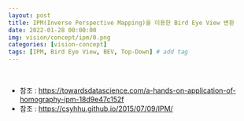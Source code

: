 ```yaml
---
layout: post
title: IPM(Inverse Perspective Mapping)을 이용한 Bird Eye View 변환
date: 2022-01-28 00:00:00
img: vision/concept/ipm/0.png
categories: [vision-concept] 
tags: [IPM, Bird Eye View, BEV, Top-Down] # add tag
---
```


<br>

- 참조 : https://towardsdatascience.com/a-hands-on-application-of-homography-ipm-18d9e47c152f
- 참조 : https://csyhhu.github.io/2015/07/09/IPM/

<br>

